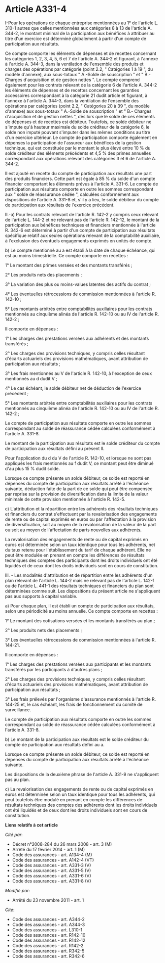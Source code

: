 # Article A331-4

I-Pour les opérations de chaque entreprise mentionnées au 1° de l'article L. 310-1 autres que celles mentionnées aux
catégories 8 à 13 de l'article A. 344-2, le montant minimal de la participation aux bénéfices à attribuer au titre d'un
exercice est déterminé globalement à partir d'un compte de participation aux résultats. 

Ce compte comporte les éléments de dépenses et de recettes concernant les catégories 1, 2, 3, 4, 5, 6 et 7 de l'article A.
344-2 et figurant, à l'annexe à l'article A. 344-3, dans la ventilation de l'ensemble des produits et charges des opérations
par catégorie (point 2.2, " Catégories 1 à 19 ", du modèle d'annexe), aux sous-totaux " A.-Solde de souscription " et " B.-
Charges d'acquisition et de gestion nettes ". Le compte comprend également pour les contrats relevant de la catégorie 6 de
l'article A. 344-2 les éléments de dépenses et de recettes concernant les garanties accessoires correspondant à la catégorie
21 dudit article et figurant, à l'annexe à l'article A. 344-3, dans la ventilation de l'ensemble des opérations par
catégories (point 2.2, " Catégories 20 à 39 ", du modèle d'annexe) aux sous-totaux " A.-Solde de souscription " et " B.-
Charges d'acquisition et de gestion nettes ", dès lors que le solde de ces éléments de dépenses et de recettes est débiteur.
Toutefois, ce solde débiteur ne s'impute qu'à hauteur maximale du solde créditeur de la catégorie 6, le solde non imputé
pouvant s'imputer dans les mêmes conditions au titre d'un exercice ultérieur. Le compte de participation comporte également
en dépenses la participation de l'assureur aux bénéfices de la gestion technique, qui est constituée par le montant le plus
élevé entre 10 % du solde créditeur des éléments précédents et 4,5 % des primes annuelles correspondant aux opérations
relevant des catégories 3 et 6 de l'article A. 344-2. 

Il est ajouté en recette du compte de participation aux résultats une part des produits financiers. Cette part est égale à 85
% du solde d'un compte financier comportant les éléments prévus à l'article A. 331-6. Le compte de participation aux
résultats comporte en outre les sommes correspondant aux " solde de réassurance cédée ", calculées conformément aux
dispositions de l'article A. 331-8 et, s'il y a lieu, le solde débiteur du compte de participation aux résultats de
l'exercice précédent. 

II.-a) Pour les contrats relevant de l'article R. 142-2 y compris ceux relevant de l'article L. 144-2 et ne relevant pas de
l'article R. 142-12, le montant de la participation aux bénéfices techniques et financiers mentionnée à l'article R. 342-6
est déterminé à partir d'un compte de participation aux résultats spécifique relatif aux seules opérations relevant de la
comptabilité auxiliaire, à l'exclusion des éventuels engagements exprimés en unités de compte. 

b) Le compte mentionné au a est établi à la date de chaque échéance, qui est au moins trimestrielle. Ce compte comporte en
recettes : 

1° Le montant des primes versées et des montants transférés ; 

2° Les produits nets des placements ; 

3° La variation des plus ou moins-values latentes des actifs du contrat ; 

4° Les éventuelles rétrocessions de commission mentionnées à l'article R. 142-10 ; 

5° Les montants arbitrés entre comptabilités auxiliaires pour les contrats mentionnés au cinquième alinéa de l'article R.
142-10 ou au IV de l'article R. 142-2 ; 

Il comporte en dépenses : 

1° Les charges des prestations versées aux adhérents et des montants transférés ; 

2° Les charges des provisions techniques, y compris celles résultant d'écarts actuariels des provisions mathématiques, avant
attribution de participation aux résultats ; 

3° Les frais mentionnés au V de l'article R. 142-10, à l'exception de ceux mentionnés au d dudit V ; 

4° Le cas échéant, le solde débiteur net de déduction de l'exercice précédent ; 

5° Les montants arbitrés entre comptabilités auxiliaires pour les contrats mentionnés au cinquième alinéa de l'article R.
142-10 ou au IV de l'article R. 142-2 ; 

Le compte de participation aux résultats comporte en outre les sommes correspondant au solde de réassurance cédée calculées
conformément à l'article A. 331-8. 

Le montant de la participation aux résultats est le solde créditeur du compte de participation aux résultats défini au
présent II. 

Pour l'application du d du V de l'article R. 142-10, et lorsque ne sont pas appliqués les frais mentionnés au f dudit V, ce
montant peut être diminué d'au plus 15 % dudit solde. 

Lorsque ce compte présente un solde débiteur, ce solde est reporté en dépenses du compte de participation aux résultats
arrêté à l'échéance suivante, déduction faite de la part de ce solde qui peut être compensée par reprise sur la provision de
diversification dans la limite de la valeur minimale de cette provision mentionnée à l'article R. 142-5. 

c) L'attribution et la répartition entre les adhérents des résultats techniques et financiers du contrat s'effectuent par la
revalorisation des engagements de rente ou de capital exprimés en euros ou par l'affectation à la provision de
diversification, soit au moyen de la revalorisation de la valeur de la part ou soit au moyen de l'affectation de parts
nouvelles aux adhérents. 

La revalorisation des engagements de rente ou de capital exprimés en euros est déterminée selon un taux identique pour tous
les adhérents, net du taux retenu pour l'établissement du tarif de chaque adhérent. Elle ne peut être modulée en prenant en
compte les différences de résultats techniques des comptes des participants dont les droits individuels ont été liquidés et
de ceux dont les droits individuels sont en cours de constitution.

III. - Les modalités d'attribution et de répartition entre les adhérents d'un plan relevant de l'article L. 144-2 mais ne
relevant pas de l'article L. 142-1 ou de l'article L. 441-1 des résultats techniques et financiers du plan sont déterminées
comme suit. Les dispositions du présent article ne s'appliquent pas aux supports à capital variable. 

a) Pour chaque plan, il est établi un compte de participation aux résultats, selon une périodicité au moins annuelle. Ce
compte comporte en recettes : 

1° Le montant des cotisations versées et les montants transférés au plan ; 

2° Les produits nets des placements ; 

3° Les éventuelles rétrocessions de commission mentionnées à l'article R. 144-21. 

Il comporte en dépenses : 

1° Les charges des prestations versées aux participants et les montants transférés par les participants à d'autres plans ; 

2° Les charges des provisions techniques, y compris celles résultant d'écarts actuariels des provisions mathématiques, avant
attribution de participation aux résultats ; 

3° Les frais prélevés par l'organisme d'assurance mentionnés à l'article R. 144-25 et, le cas échéant, les frais de
fonctionnement du comité de surveillance. 

Le compte de participation aux résultats comporte en outre les sommes correspondant au solde de réassurance cédée calculées
conformément à l'article A. 331-8. 

b) Le montant de la participation aux résultats est le solde créditeur du compte de participation aux résultats défini au a. 

Lorsque ce compte présente un solde débiteur, ce solde est reporté en dépenses du compte de participation aux résultats
arrêté à l'échéance suivante. 

Les dispositions de la deuxième phrase de l'article A. 331-9 ne s'appliquent pas au plan. 

c) La revalorisation des engagements de rente ou de capital exprimés en euros est déterminée selon un taux identique pour
tous les adhérents, qui peut toutefois être modulé en prenant en compte les différences de résultats techniques des comptes
des adhérents dont les droits individuels ont été liquidés et de ceux dont les droits individuels sont en cours de
constitution.

**Liens relatifs à cet article**

_Cité par_:

  - Décret n°2008-284 du 26 mars 2008 - art. 3 (M)
  - Arrêté du 17 février 2014 - art. 1 (M)
  - Code des assurances - art. A134-4 (M)
  - Code des assurances - art. A142-4 (VT)
  - Code des assurances - art. A331-3 (V)
  - Code des assurances - art. A331-5 (V)
  - Code des assurances - art. A331-6 (V)
  - Code des assurances - art. A331-8 (V)

_Modifié par_:

  - Arrêté du 23 novembre 2011 - art. 1

_Cite_:

  - Code des assurances - art. A344-2
  - Code des assurances - art. A344-3
  - Code des assurances - art. L310-1
  - Code des assurances - art. R142-10
  - Code des assurances - art. R142-12
  - Code des assurances - art. R142-2
  - Code des assurances - art. R342-5
  - Code des assurances - art. R342-6

